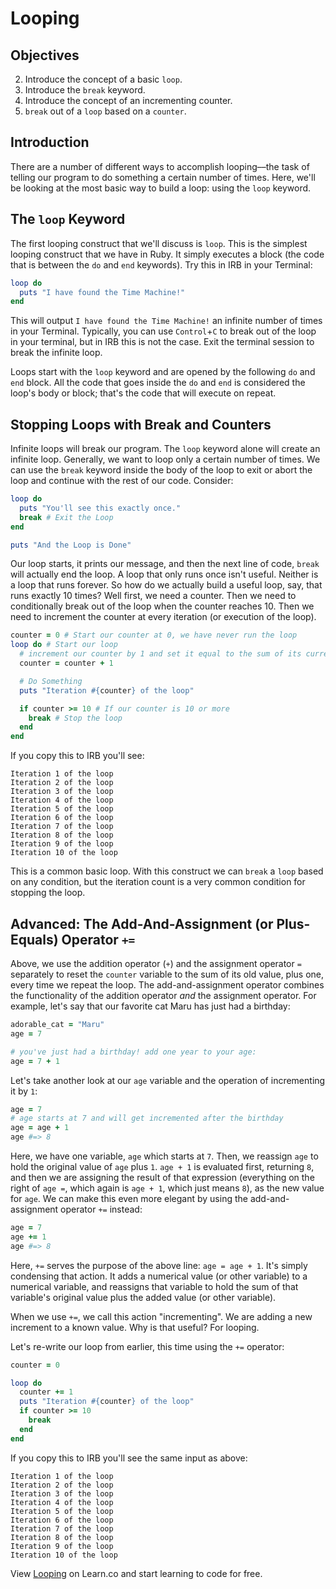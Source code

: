 # Looping

## Objectives

2. Introduce the concept of a basic `loop`.
3. Introduce the `break` keyword.
4. Introduce the concept of an incrementing counter.
5. `break` out of a `loop` based on a `counter`.

## Introduction

There are a number of different ways to accomplish looping––the task of telling our program to do something a certain number of times. Here, we'll be looking at the most basic way to build a loop: using the `loop` keyword.

## The `loop` Keyword

The first looping construct that we'll discuss is `loop`. This is the simplest looping construct that we have in Ruby. It simply executes a block (the code that is between the `do` and `end` keywords). Try this in IRB in your Terminal:

```ruby
loop do
  puts "I have found the Time Machine!"
end
```

This will output `I have found the Time Machine!` an infinite number of times in your Terminal. Typically, you can use `Control`+`C` to break out of the loop in your terminal, but in IRB this is not the case. Exit the terminal session to break the infinite loop.

Loops start with the `loop` keyword and are opened by the following `do` and `end` block. All the code that goes inside the `do` and `end` is considered the loop's body or block; that's the code that will execute on repeat.

## Stopping Loops with Break and Counters

Infinite loops will break our program. The `loop` keyword alone will create an infinite loop. Generally, we want to loop only a certain number of times. We can use the `break` keyword inside the body of the loop to exit or abort the loop and continue with the rest of our code. Consider:

```ruby
loop do
  puts "You'll see this exactly once."
  break # Exit the Loop
end

puts "And the Loop is Done"
```

Our loop starts, it prints our message, and then the next line of code, `break` will actually end the loop. A loop that only runs once isn't useful. Neither is a loop that runs forever. So how do we actually build a useful loop, say, that runs exactly 10 times? Well first, we need a counter. Then we need to conditionally break out of the loop when the counter reaches 10. Then we need to increment the counter at every iteration (or execution of the loop).

```ruby
counter = 0 # Start our counter at 0, we have never run the loop
loop do # Start our loop
  # increment our counter by 1 and set it equal to the sum of its current value, plus 1. 
  counter = counter + 1

  # Do Something
  puts "Iteration #{counter} of the loop"

  if counter >= 10 # If our counter is 10 or more
    break # Stop the loop
  end
end
```

If you copy this to IRB you'll see:

```
Iteration 1 of the loop
Iteration 2 of the loop
Iteration 3 of the loop
Iteration 4 of the loop
Iteration 5 of the loop
Iteration 6 of the loop
Iteration 7 of the loop
Iteration 8 of the loop
Iteration 9 of the loop
Iteration 10 of the loop
```

This is a common basic loop. With this construct we can `break` a `loop` based on any condition, but the iteration count is a very common condition for stopping the loop.

## Advanced: The Add-And-Assignment (or Plus-Equals) Operator `+=`  

Above, we use the addition operator (`+`) and the assignment operator `=` separately to reset the `counter` variable to the sum of its old value, plus one, every time we repeat the loop. The add-and-assignment operator combines the functionality of the addition operator *and* the assignment operator. For example, let's say that our favorite cat Maru has just had a birthday:

```ruby
adorable_cat = "Maru"
age = 7

# you've just had a birthday! add one year to your age:
age = 7 + 1
```

Let's take another look at our `age` variable and the operation of incrementing it by `1`:

```ruby
age = 7
# age starts at 7 and will get incremented after the birthday
age = age + 1
age #=> 8
```

Here, we have one variable, `age` which starts at `7`. Then, we reassign `age` to hold the original value of `age` plus `1`. `age + 1` is evaluated first, returning `8`, and then we are assigning the result of that expression (everything on the right of `age =`, which again is `age + 1`, which just means `8`), as the new value for `age`. We can make this even more elegant by using the add-and-assignment operator `+=` instead:

```ruby
age = 7
age += 1
age #=> 8
```

Here, `+=` serves the purpose of the above line: `age = age + 1`. It's simply condensing that action. It adds a numerical value (or other variable) to a numerical variable, and reassigns that variable to hold the sum of that variable's original value plus the added value (or other variable).

When we use `+=`, we call this action "incrementing". We are adding a new increment to a known value. Why is that useful? For looping.

Let's re-write our loop from earlier, this time using the `+=` operator:

```ruby
counter = 0

loop do 
  counter += 1
  puts "Iteration #{counter} of the loop"
  if counter >= 10 
    break
  end
end
```

If you copy this to IRB you'll see the same input as above:

```
Iteration 1 of the loop
Iteration 2 of the loop
Iteration 3 of the loop
Iteration 4 of the loop
Iteration 5 of the loop
Iteration 6 of the loop
Iteration 7 of the loop
Iteration 8 of the loop
Iteration 9 of the loop
Iteration 10 of the loop
```

<p class='util--hide'>View <a href='https://learn.co/lessons/looping-readme'>Looping</a> on Learn.co and start learning to code for free.</p>
